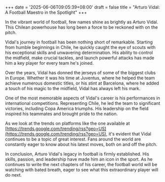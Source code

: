 +++
date = '2025-06-06T09:05:39+08:00'
draft = false
title = "Arturo Vidal: A Football Maestro in the Spotlight"
+++

In the vibrant world of football, few names shine as brightly as Arturo Vidal. This Chilean powerhouse has long been a force to be reckoned with on the pitch.

Vidal's journey in football has been nothing short of remarkable. Starting from humble beginnings in Chile, he quickly caught the eye of scouts with his exceptional skills and unwavering determination. His ability to control the midfield, make crucial tackles, and launch powerful attacks has made him a key player for every team he's joined.

Over the years, Vidal has donned the jerseys of some of the biggest clubs in Europe. Whether it was his time at Juventus, where he helped the team achieve numerous domestic titles, or his stint at Barcelona, where he added a touch of his magic to the midfield, Vidal has always left his mark.

One of the most memorable aspects of Vidal's career is his performances in international competitions. Representing Chile, he led the team to significant victories, including Copa America triumphs. His leadership on the field inspired his teammates and brought pride to the nation.

As we look at the trends on platforms like the one available at [https://trends.google.com/trending/rss?geo=US](https://trends.google.com/trending/rss?geo=US), it's evident that Vidal continues to be a topic of great interest. Fans around the world are constantly eager to know about his latest moves, both on and off the pitch.

In conclusion, Arturo Vidal's legacy in football is firmly established. His skills, passion, and leadership have made him an icon in the sport. As he continues to write the next chapters of his career, the football world will be watching with bated breath, eager to see what this extraordinary player will do next.